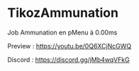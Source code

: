 # TikozAmmunation
Job Ammunation en pMenu à 0.00ms 

Preview : https://youtu.be/0Q6XCjNcGWQ

Discord : https://discord.gg/jMb4wqVFkG
